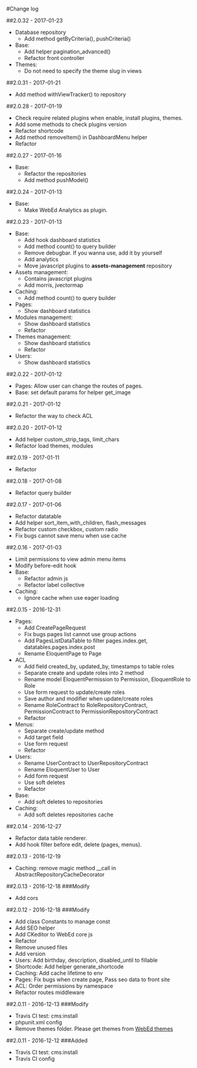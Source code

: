 #Change log

##2.0.32 - 2017-01-23
- Database repository
    + Add method getByCriteria(), pushCriteria()
- Base:
    + Add helper pagination_advanced()
    + Refactor front controller
- Themes:
    + Do not need to specify the theme slug in views

##2.0.31 - 2017-01-21
- Add method withViewTracker() to repository

##2.0.28 - 2017-01-19
- Check require related plugins when enable, install plugins, themes.
- Add some methods to check plugins version
- Refactor shortcode
- Add method removeItem() in DashboardMenu helper
- Refactor

##2.0.27 - 2017-01-16
- Base: 
    + Refactor the repositories
    + Add method pushModel()

##2.0.24 - 2017-01-13
- Base: 
    + Make WebEd Analytics as plugin.

##2.0.23 - 2017-01-13
- Base:
    + Add hook dashboard statistics
    + Add method count() to query builder
    + Remove debugbar. If you wanna use, add it by yourself
    + Add analytics
    + Move javascript plugins to **assets-management** repository
- Assets management:
    + Contains javascript plugins
    + Add morris, jvectormap
- Caching:
    + Add method count() to query builder
- Pages: 
    + Show dashboard statistics
- Modules management: 
    + Show dashboard statistics
    + Refactor
- Themes management: 
    + Show dashboard statistics
    + Refactor
- Users: 
    + Show dashboard statistics

##2.0.22 - 2017-01-12
- Pages: Allow user can change the routes of pages.
- Base: set default params for helper get_image

##2.0.21 - 2017-01-12
- Refactor the way to check ACL

##2.0.20 - 2017-01-12
- Add helper custom_strip_tags, limit_chars
- Refactor load themes, modules

##2.0.19 - 2017-01-11
- Refactor

##2.0.18 - 2017-01-08
- Refactor query builder

##2.0.17 - 2017-01-06
- Refactor datatable
- Add helper sort_item_with_children, flash_messages
- Refactor custom checkbox, custom radio
- Fix bugs cannot save menu when use cache

##2.0.16 - 2017-01-03
- Limit permissions to view admin menu items
- Modify before-edit hook
- Base:
    + Refactor admin js
    + Refactor label collective
- Caching:
    + Ignore cache when use eager loading

##2.0.15 - 2016-12-31
- Pages: 
    + Add CreatePageRequest
    + Fix bugs pages list cannot use group actions
    + Add PagesListDataTable to filter pages.index.get, datatables.pages.index.post
    + Rename EloquentPage to Page
- ACL
    + Add field created_by, updated_by, timestamps to table roles
    + Separate create and update roles into 2 method
    + Rename model EloquentPermission to Permission, EloquentRole to Role
    + Use form request to update/create roles
    + Save author and modifier when update/create roles
    + Rename RoleContract to RoleRepositoryContract, PermissionContract to PermissionRepositoryContract
    + Refactor
- Menus:
    + Separate create/update method      
    + Add target field
    + Use form request
    + Refactor
- Users:
    + Rename UserContract to UserRepositoryContract
    + Rename EloquentUser to User
    + Add form request
    + Use soft deletes
    + Refactor
- Base:
    + Add soft deletes to repositories
- Caching:
    + Add soft deletes repositories cache

##2.0.14 - 2016-12-27
- Refactor data table renderer.
- Add hook filter before edit, delete (pages, menus).

##2.0.13 - 2016-12-19
- Caching: remove magic method __call in AbstractRepositoryCacheDecorator

##2.0.13 - 2016-12-18
###Modify
- Add cors

##2.0.12 - 2016-12-18
###Modify
- Add class Constants to manage const
- Add SEO helper
- Add CKeditor to WebEd core js
- Refactor
- Remove unused files
- Add version
- Users: Add birthday, description, disabled_until to fillable
- Shortcode: Add helper generate_shortcode
- Caching: Add cache lifetime to env
- Pages: Fix bugs when create page, Pass seo data to front site
- ACL: Order permissions by namespace
- Refactor routes middleware


##2.0.11 - 2016-12-13
###Modify
- Travis CI test: cms:install
- phpunit.xml config
- Remove themes folder. Please get themes from [WebEd themes](https://github.com/webed-themes/readme)

##2.0.11 - 2016-12-12
###Added
- Travis CI test: cms:install
- Travis CI config
